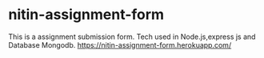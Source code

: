 # nitin-assignment-form

This is a assignment submission form. Tech used in Node.js,express js and Database Mongodb.
https://nitin-assignment-form.herokuapp.com/
